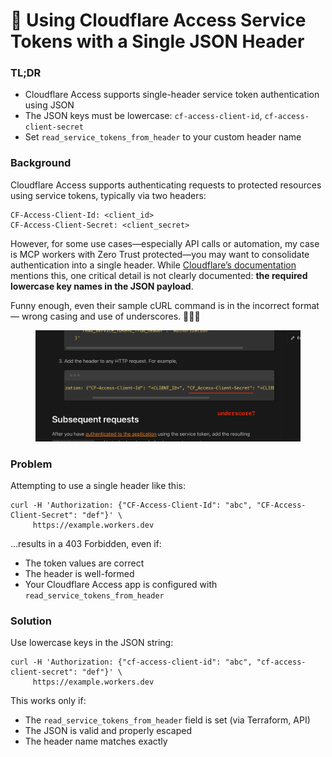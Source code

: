 # 🐛 Using Cloudflare Access Service Tokens with a Single JSON Header

### TL;DR

* Cloudflare Access supports single-header service token authentication using JSON
* The JSON keys must be lowercase: `cf-access-client-id`, `cf-access-client-secret`
* Set `read_service_tokens_from_header` to your custom header name

### Background

Cloudflare Access supports authenticating requests to protected resources using service tokens, typically via two headers:

```
CF-Access-Client-Id: <client_id>
CF-Access-Client-Secret: <client_secret>
```

However, for some use cases—especially API calls or automation, my case is MCP workers with Zero Trust protected—you may want to consolidate authentication into a single header. While [Cloudflare’s documentation](https://developers.cloudflare.com/cloudflare-one/identity/service-tokens/#authenticate-with-a-single-header) mentions this, one critical detail is not clearly documented: **the required lowercase key names in the JSON payload**.

Funny enough, even their sample cURL command is in the incorrect format — wrong casing and use of underscores. 🤦🏻‍♂️

<figure><img src=".gitbook/assets/image (5).png" alt=""><figcaption></figcaption></figure>

### Problem

Attempting to use a single header like this:

```
curl -H 'Authorization: {"CF-Access-Client-Id": "abc", "CF-Access-Client-Secret": "def"}' \
     https://example.workers.dev
```

…results in a 403 Forbidden, even if:

* The token values are correct
* The header is well-formed
* Your Cloudflare Access app is configured with `read_service_tokens_from_header`

### Solution

Use lowercase keys in the JSON string:

```
curl -H 'Authorization: {"cf-access-client-id": "abc", "cf-access-client-secret": "def"}' \
     https://example.workers.dev
```

This works only if:

* The `read_service_tokens_from_header` field is set (via Terraform, API)
* The JSON is valid and properly escaped
* The header name matches exactly
